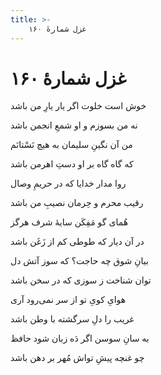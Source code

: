 ```yaml
---
title: >-
    غزل شمارهٔ ۱۶۰
---
```

# غزل شمارهٔ ۱۶۰

<div class="b" id="bn1"><div class="m1"><p>خوش است خلوت اگر یار یارِ من باشد</p></div>
<div class="m2"><p>نه من بسوزم و او شمعِ انجمن باشد</p></div></div>
<div class="b" id="bn2"><div class="m1"><p>من آن نگینِ سلیمان به هیچ نَسْتانَم</p></div>
<div class="m2"><p>که گاه گاه بر او دستِ اهرمن باشد</p></div></div>
<div class="b" id="bn3"><div class="m1"><p>روا مدار خدایا که در حریمِ وصال</p></div>
<div class="m2"><p>رقیب محرم و حِرمان نصیبِ من باشد</p></div></div>
<div class="b" id="bn4"><div class="m1"><p>هُمای گو مَفِکَن سایهٔ شرف هرگز</p></div>
<div class="m2"><p>در آن دیار که طوطی کم از زَغَن باشد</p></div></div>
<div class="b" id="bn5"><div class="m1"><p>بیانِ شوق چه حاجت؟ که سوز آتش دل</p></div>
<div class="m2"><p>توان شناخت ز سوزی که در سخن باشد</p></div></div>
<div class="b" id="bn6"><div class="m1"><p>هوایِ کویِ تو از سر نمی‌رود آری</p></div>
<div class="m2"><p>غریب را دلِ سرگشته با وطن باشد</p></div></div>
<div class="b" id="bn7"><div class="m1"><p>به سانِ سوسن اگر دَه زبان شود حافظ</p></div>
<div class="m2"><p>چو غنچه پیشِ تواش مُهر بر دهن باشد</p></div></div>